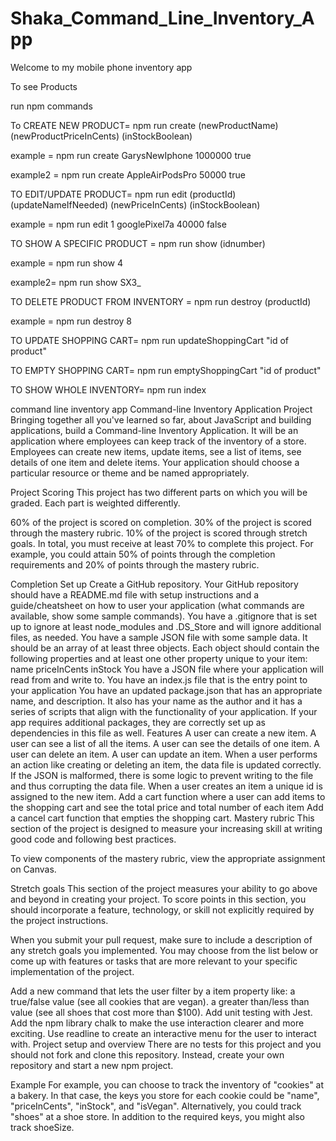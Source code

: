 # Shaka_Command_Line_Inventory_App
Welcome to my mobile phone inventory app

To see Products

run npm commands


To CREATE NEW PRODUCT= npm run create (newProductName) (newProductPriceInCents) (inStockBoolean)

example = npm run create GarysNewIphone 1000000 true

example2 = npm run create AppleAirPodsPro 50000 true



TO EDIT/UPDATE PRODUCT=  npm run edit (productId) (updateNameIfNeeded) (newPriceInCents) (inStockBoolean)

example = npm run edit 1 googlePixel7a 40000 false



TO SHOW A SPECIFIC PRODUCT = npm run show (idnumber)

example = npm run show 4

example2= npm run show SX3_

TO DELETE PRODUCT FROM INVENTORY = npm run destroy (productId)

example = npm run destroy 8


TO UPDATE SHOPPING CART= npm run updateShoppingCart "id of product"

TO EMPTY SHOPPING CART= npm run emptyShoppingCart "id of product"

TO SHOW WHOLE INVENTORY= npm run index








command line inventory app
Command-line Inventory Application Project
Bringing together all you've learned so far, about JavaScript and building applications, build a Command-line Inventory Application. It will be an application where employees can keep track of the inventory of a store. Employees can create new items, update items, see a list of items, see details of one item and delete items. Your application should choose a particular resource or theme and be named appropriately.

Project Scoring
This project has two different parts on which you will be graded. Each part is weighted differently.

60% of the project is scored on completion.
30% of the project is scored through the mastery rubric.
10% of the project is scored through stretch goals.
In total, you must receive at least 70% to complete this project. For example, you could attain 50% of points through the completion requirements and 20% of points through the mastery rubric.

Completion
Set up
Create a GitHub repository.
Your GitHub repository should have a README.md file with setup instructions and a guide/cheatsheet on how to user your application (what commands are available, show some sample commands).
You have a .gitignore that is set up to ignore at least node_modules and .DS_Store and will ignore additional files, as needed.
You have a sample JSON file with some sample data. It should be an array of at least three objects. Each object should contain the following properties and at least one other property unique to your item:
name
priceInCents
inStock
You have a JSON file where your application will read from and write to.
You have an index.js file that is the entry point to your application
You have an updated package.json that has an appropriate name, and description. It also has your name as the author and it has a series of scripts that align with the functionality of your application. If your app requires additional packages, they are correctly set up as dependencies in this file as well.
Features
A user can create a new item.
A user can see a list of all the items.
A user can see the details of one item.
A user can delete an item.
A user can update an item.
When a user performs an action like creating or deleting an item, the data file is updated correctly. If the JSON is malformed, there is some logic to prevent writing to the file and thus corrupting the data file.
When a user creates an item a unique id is assigned to the new item.
Add a cart function where a user can add items to the shopping cart and see the total price and total number of each item
Add a cancel cart function that empties the shopping cart.
Mastery rubric
This section of the project is designed to measure your increasing skill at writing good code and following best practices.

To view components of the mastery rubric, view the appropriate assignment on Canvas.

Stretch goals
This section of the project measures your ability to go above and beyond in creating your project. To score points in this section, you should incorporate a feature, technology, or skill not explicitly required by the project instructions.

When you submit your pull request, make sure to include a description of any stretch goals you implemented. You may choose from the list below or come up with features or tasks that are more relevant to your specific implementation of the project.

Add a new command that lets the user filter by a item property like:
a true/false value (see all cookies that are vegan).
a greater than/less than value (see all shoes that cost more than $100).
Add unit testing with Jest.
Add the npm library chalk to make the use interaction clearer and more exciting.
Use readline to create an interactive menu for the user to interact with.
Project setup and overview
There are no tests for this project and you should not fork and clone this repository. Instead, create your own repository and start a new npm project.

Example
For example, you can choose to track the inventory of "cookies" at a bakery. In that case, the keys you store for each cookie could be "name", "priceInCents", "inStock", and "isVegan". Alternatively, you could track "shoes" at a shoe store. In addition to the required keys, you might also track shoeSize.

<!-- [{"id":"1","name":"googlePixel7a","priceInCents":49900,"inStock":true},{"id":"2","name":"samsungGalaxyZFlip3","priceInCents":37200,"inStock":true},{"id":"3","name":"motoGpower","priceInCents":13900,"inStock":false},{"id":"4","name":"nuB15","priceInCents":10900,"inStock":true},{"id":"5","name":"lgVelvet5g","priceInCents":27400,"inStock":true},{"id":"6","name":"iphone13","priceInCents":66800,"inStock":true},{"id":"7","name":"iphone14ProMax","priceInCents":127400,"inStock":true},{"id":"8","name":"iphone12Mini","priceInCents":37500,"inStock":false},{"id":"SX3_","name":"ShakasUltimatePhone","priceInCents":"20000","inStock":"yes"},{"id":"bp-P","name":"conceptAppleVisionPro","priceInCents":"400000","inStock":"yes"}] -->